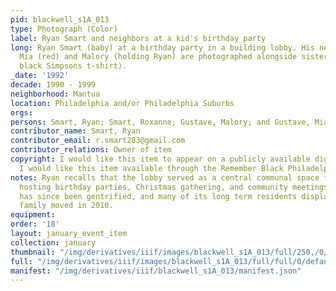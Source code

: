 ```yaml
---
pid: blackwell_s1A_013
type: Photograph (Color)
label: Ryan Smart and neighbors at a kid's birthday party
long: Ryan Smart (baby) at a birthday party in a building lobby. His neighbors sisters,
  Mia (red) and Malory (holding Ryan) are photographed alongside sister, Roxanne (in
  black Simpsons t-shirt).
_date: '1992'
decade: 1990 - 1999
neighborhood: Mantua
location: Philadelphia and/or Philadelphia Suburbs
orgs: 
persons: Smart, Ryan; Smart, Roxanne; Gustave, Malory; and Gustave, Mia
contributor_name: Smart, Ryan
contributor_email: r.smart283@gmail.com
contributor_relations: Owner of item
copyright: I would like this item to appear on a publicly available digital archive,
  I would like this item available through the Remember Black Philadelphia web archive
notes: Ryan recalls that the lobby served as a central communal space for the building,
  hosting birthday parties, Christmas gathering, and community meetings. The neighborhood
  has since been gentrified, and many of its long term residents displaced. The Smart
  family moved in 2010.
equipment: 
order: '18'
layout: january_event_item
collection: january
thumbnail: "/img/derivatives/iiif/images/blackwell_s1A_013/full/250,/0/default.jpg"
full: "/img/derivatives/iiif/images/blackwell_s1A_013/full/full/0/default.jpg"
manifest: "/img/derivatives/iiif/blackwell_s1A_013/manifest.json"
---
```


